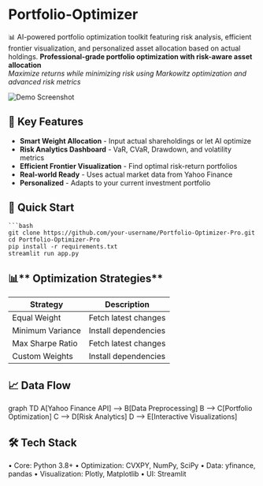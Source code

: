 # Portfolio-Optimizer
📊 AI-powered portfolio optimization toolkit featuring risk analysis, efficient frontier visualization, and personalized asset allocation based on actual holdings.
**Professional-grade portfolio optimization with risk-aware asset allocation**  
*Maximize returns while minimizing risk using Markowitz optimization and advanced risk metrics*

![Demo Screenshot](/Docs/Screenshot_Analytics.jpeg) 

## 🌟 Key Features

- **Smart Weight Allocation** - Input actual shareholdings or let AI optimize
- **Risk Analytics Dashboard** - VaR, CVaR, Drawdown, and volatility metrics
- **Efficient Frontier Visualization** - Find optimal risk-return portfolios
- **Real-world Ready** - Uses actual market data from Yahoo Finance
- **Personalized** - Adapts to your current investment portfolio

## 🚀 Quick Start

    ```bash
    git clone https://github.com/your-username/Portfolio-Optimizer-Pro.git
    cd Portfolio-Optimizer-Pro
    pip install -r requirements.txt
    streamlit run app.py

## 📊** Optimization Strategies**

| Strategy          | Description           |
|-------------------|-----------------------|
|Equal Weight       | Fetch latest changes  |
|Minimum Variance   | Install dependencies  |
|Max Sharpe Ratio   | Fetch latest changes  |
|Custom Weights     | Install dependencies  |

## 📈 Data Flow

graph TD
    A[Yahoo Finance API] --> B[Data Preprocessing]
    B --> C[Portfolio Optimization]
    C --> D[Risk Analytics]
    D --> E[Interactive Visualizations]

## 🛠️ Tech Stack
• Core:             Python 3.8+
• Optimization:     CVXPY, NumPy, SciPy
• Data:             yfinance, pandas
• Visualization:    Plotly, Matplotlib
• UI:               Streamlit

